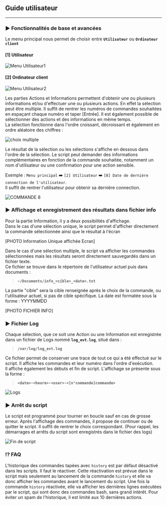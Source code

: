 
## Guide utilisateur
---

### :arrow_forward: Fonctionnalités de base et avancées

Le menu principal nous permet de choisir entre **`Utilisateur`** ou **`Ordinateur client`**  
#### **[1] Utilisateur**  

![Menu Utilisateur1](https://github.com/WildCodeSchool/TSSR-2409-VERT-P2-G1-TheScriptingProject/blob/main/Images/menu1.png)  




#### **[2] Ordinateur client**

![Menu Utilisateur2](https://github.com/WildCodeSchool/TSSR-2409-VERT-P2-G1-TheScriptingProject/blob/main/Images/menu2.png)


Les parties Actions et Informations permettent d'obtenir une ou plusieurs informations et/ou d'effectuer une ou plusieurs actions. En effet la sélection peut être multiple.  Il suffit de rentrer les numéros de commandes souhaitées en espaçant chaque numéro et taper [Entrée]. Il est également possible de sélectionner des actions et des informations en même temps.  
La sélection fonctionne dans l'ordre croissant, décroissant et également en ordre aléatoire des chiffres :

![choix multiple](https://github.com/WildCodeSchool/TSSR-2409-VERT-P2-G1-TheScriptingProject/blob/main/Images/choix%20multiple.png)

Le résultat de la sélection ou les sélections s'affiche en dessous dans l'ordre de la sélection. Le script peut demander des informations complémentaires en fonction de la commande souhaitée, notamment un nom d'utilisateur ou une confirmation pour une action sensible.  

Exemple : `Menu principal` :arrow_right: `[2] Utilisateur` :arrow_right: `[8] Date de dernière connection de l'utilisateur`.  
Il suffit de rentrer l'utilisateur pour obtenir sa dernière connection.  



![COMMANDE 8](https://github.com/WildCodeSchool/TSSR-2409-VERT-P2-G1-TheScriptingProject/blob/main/Images/Commande%208.png)


  
### :arrow_forward: Affichage et enregistrement des résultats dans fichier info

Pour la partie Information, il y a deux possibilités d'affichage.<br>Dans le cas d'une sélection unique, le script permet d'afficher directement la commande sélectionnée ainsi que le résultat à l'écran

[PHOTO Information Unique affichée Ecran]


Dans le cas d'une sélection multiple, le script va afficher les commandes sélectionnées mais les résultats seront directement sauvegardés dans un fichier texte.<br>
Ce fichier se trouve dans le répertoire de l'utilisateur actuel puis dans documents : 
>**`~/Documents/info_<cible>_<date>.txt`**<br>

La partie "cible" sera la cible renseignée après le choix de la commande, ou l'utilisateur actuel, si pas de cible spécifique.
La date est formatée sous la forme : YYYYMMDD  

[PHOTO FICHIER INFO]



### :arrow_forward: Fichier Log

Chaque sélection, que ce soit une Action ou une Information est enregistrée dans un fichier de Logs nommé **`log_evt.log`**, situé dans :

>**`/var/log/log_evt.log`**

Ce fichier permet de conserver une trace de tout ce qui a été effectué sur le script. Il affiche les commandes et leur numéro dans l'ordre d'exécution.  
Il affiche également les débuts et fin de script. L'affichage se présente sous la forme :  

>**`<date>-<heure>-<user>-<[n°commande]commande>`**

![Logs](https://github.com/WildCodeSchool/TSSR-2409-VERT-P2-G1-TheScriptingProject/blob/main/Images/Logs.png)


### :arrow_forward: Arrêt du script

Le script est programmé pour tourner en boucle sauf en cas de grosse erreur. Après l'affichage des commandes, il propose de continuer ou de quitter le script. Il suffit de rentrer le choix correspondant. (Pour rappel, les démarrages et arrêts du script sont enregistrés dans le fichier des logs)

![Fin de script](https://github.com/WildCodeSchool/TSSR-2409-VERT-P2-G1-TheScriptingProject/blob/main/Images/Fin%20de%20script.png)


### :interrobang: FAQ

L'historique des commandes tapées avec `history` est par défaut désactivé dans les scripts. Il faut le réactiver. Cette réactivation est prévue dans le script mais seulement au lancement de la commande `history` et elle va donc afficher les commandes avant le lancement du script. Une fois la commande `history` réactivée, elle va afficher les dernières lignes exécutées par le script, qui sont donc des commandes bash, sans grand intérêt. Pour éviter un spam de l'historique, il est limité aux 10 dernières actions.

